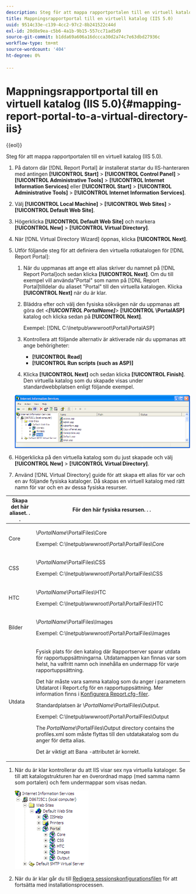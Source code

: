 ```yaml
---
description: Steg för att mappa rapportportalen till en virtuell katalog (IIS 5.0).
title: Mappningsrapportportal till en virtuell katalog (IIS 5.0)
uuid: 9514c33e-c139-4cc2-97c2-8b241522c44d
exl-id: 20d8e9ea-c5b6-4a1b-9b15-557cc71ad5d9
source-git-commit: b1dda69a606a16dccca30d2a74c7e63dbd27936c
workflow-type: tm+mt
source-wordcount: '404'
ht-degree: 0%

---
```


# Mappningsrapportportal till en virtuell katalog (IIS 5.0){#mapping-report-portal-to-a-virtual-directory-iis}

{{eol}}

Steg för att mappa rapportportalen till en virtuell katalog (IIS 5.0).

1. På datorn där [!DNL Report Portal] är installerat startar du IIS-hanteraren med antingen **[!UICONTROL Start]** > **[!UICONTROL Control Panel]** > **[!UICONTROL Administrative Tools]** > **[!UICONTROL Internet Information Services]** eller **[!UICONTROL Start]** > **[!UICONTROL Administrative Tools]** > **[!UICONTROL Internet Information Services]**.

1. Välj **[!UICONTROL Local Machine]** > **[!UICONTROL Web Sites]** > **[!UICONTROL Default Web Site]**.

1. Högerklicka **[!UICONTROL Default Web Site]** och markera **[!UICONTROL New]** > **[!UICONTROL Virtual Directory]**.

1. När [!DNL Virtual Directory Wizard] öppnas, klicka **[!UICONTROL Next]**.

1. Utför följande steg för att definiera den virtuella rotkatalogen för [!DNL Report Portal]:

   1. När du uppmanas att ange ett alias skriver du namnet på [!DNL Report Portal]och sedan klicka **[!UICONTROL Next]**. Om du till exempel vill använda&quot;Portal&quot; som namn på [!DNL Report Portal]tilldelar du aliaset &quot;Portal&quot; till den virtuella katalogen. Klicka **[!UICONTROL Next]** när du är klar.

   1. Bläddra efter och välj den fysiska sökvägen när du uppmanas att göra det *&lt;**[!UICONTROL PortalName]**>* **[!UICONTROL \PortalASP]** katalog och klicka sedan på **[!UICONTROL Next]**.

      Exempel: [!DNL C:\Inetpub\wwwroot\Portal\PortalASP]

   1. Kontrollera att följande alternativ är aktiverade när du uppmanas att ange behörigheter:

      * **[!UICONTROL Read]**
      * **[!UICONTROL Run scripts (such as ASP)]**
   1. Klicka **[!UICONTROL Next]** och sedan klicka **[!UICONTROL Finish]**. Den virtuella katalog som du skapade visas under standardwebbplatsen enligt följande exempel.

   ![](assets/RptPort_scrn_VirDirManual.png)

1. Högerklicka på den virtuella katalog som du just skapade och välj **[!UICONTROL New]** > **[!UICONTROL Virtual Directory]**.

1. Använd [!DNL Virtual Directory] guide för att skapa ett alias för var och en av följande fysiska kataloger. Då skapas en virtuell katalog med rätt namn för var och en av dessa fysiska resurser.

<table id="table_B2E04423C20F40CAA8EDA3FCBA210AA2"> 
 <thead> 
  <tr> 
   <th colname="col1" class="entry"> Skapa det här aliaset. . . </th> 
   <th colname="col2" class="entry"> För den här fysiska resursen. . . </th> 
  </tr>
 </thead>
 <tbody> 
  <tr> 
   <td colname="col1"> Core </td> 
   <td colname="col2"> <p>\<i>PortalName</i>\PortalFiles\Core </p> <p>Exempel: <span class="filepath"> C:\Inetpub\wwwroot\Portal\PortalFiles\Core</span> </p> </td> 
  </tr> 
  <tr> 
   <td colname="col1"> CSS </td> 
   <td colname="col2"> <p>\<i>PortalName</i>\PortalFiles\CSS </p> <p>Exempel: <span class="filepath"> C:\Inetpub\wwwroot\Portal\PortalFiles\CSS</span> </p> </td> 
  </tr> 
  <tr> 
   <td colname="col1"> HTC </td> 
   <td colname="col2"> <p>\<i>PortalName</i>\PortalFiles\HTC </p> <p>Exempel: <span class="filepath"> C:\Inetpub\wwwroot\Portal\PortalFiles\HTC</span> </p> </td> 
  </tr> 
  <tr> 
   <td colname="col1"> Bilder </td> 
   <td colname="col2"> <p>\<i>PortalName</i>\PortalFiles\Images </p> <p>Exempel: <span class="filepath"> C:\Inetpub\wwwroot\Portal\PortalFiles\Images</span> </p> </td> 
  </tr> 
  <tr> 
   <td colname="col1"> Utdata </td> 
   <td colname="col2"> <p>Fysisk plats för den katalog där <span class="keyword"> Rapportserver</span> sparar utdata för rapportuppsättningarna. Utdatamappen kan finnas var som helst, ha valfritt namn och innehålla en undermapp för varje rapportuppsättning. </p> <p>Det här måste vara samma katalog som du anger i parametern Utdatarot i <span class="filepath"> Report.cfg</span> för en rapportuppsättning. Mer information finns i <a href="../../../../home/c-rpt-oview/c-admin-rpt/c-config-rpt-files.md#concept-cf4b95344fcb4c8c877db91e5f1d345d"> Konfigurera Report.cfg-filer</a>. </p> <p>Standardplatsen är \<i>PortalName</i>\PortalFiles\Output. </p> <p>Exempel: <span class="filepath"> C:\Inetpub\wwwroot\Portal\PortalFiles\Output</span> </p> <p>The <i>PortalName</i>\PortalFiles\Output directory contains the <span class="filepath"> profiles.xml</span> som måste flyttas till den utdatakatalog som du anger för detta alias. </p> <p>Det är viktigt att <span class="wintitle"> Bana</span> -attributet är korrekt. </p> </td> 
  </tr> 
 </tbody> 
</table>

1. När du är klar kontrollerar du att IIS visar sex nya virtuella kataloger. Se till att katalogstrukturen har en överordnad mapp (med samma namn som portalen) och fem undermappar som visas nedan.

   ![](assets/rptPort_scrn_VirDirs_Installed.png)

1. När du är klar går du till [Redigera sessionskonfigurationsfilen](../../../../home/c-rpt-oview/c-install-rpt-port/t-edit-sess-config-file.md#task-cf11c3a780bd4936afd3f64a6b30afc7) för att fortsätta med installationsprocessen.

